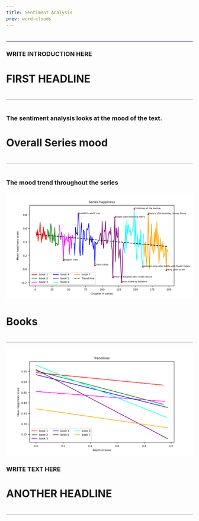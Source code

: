 ```yaml
---
title: Sentiment Analysis
prev: word-clouds
---
```


<head>
<style>
<style>
h1 {text-align: left; font-size:25px,font-family: Verdana, sans-serif}
h2 {text-align: left; font-size:20px,font-family: Verdana, sans-serif}
h3 {text-align: left; font-size:15px,font-family: Verdana, sans-serif}
</style>

<style>
.line {
    padding-bottom: 20px;
    border-bottom: 1px solid #9CA3AF; 
}
.line1 {
    padding-bottom: 20px;
    border-bottom: 3px solid #9CA3AF; 
}
</style>

</head>

<div class="line1"></div>

<h3> WRITE INTRODUCTION HERE 
</h3>



<h1>FIRST HEADLINE</h1>
<div class="line"></div>
<br>

<h3> 
The sentiment analysis looks at the mood of the text. 
</h3>

<h1>Overall Series mood</h1>
<div class="line"></div>
<br>

<h3> 
The mood trend throughout the series
</h3>


<img src="/images/series_happiness.png" width="700" /> 


<h1>Books</h1>
<div class="line"></div>
<br>

<img src="/images/book_happiness_trendlines.png" width="700" /> 

<h3>
WRITE TEXT HERE
</h3>

<h1>ANOTHER HEADLINE</h1>
<div class="line"></div>
<br>